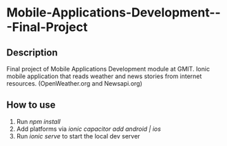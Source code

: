 # Mobile-Applications-Development---Final-Project

## Description

Final project of Mobile Applications Development module at GMIT. Ionic mobile application that reads weather and news stories from internet resources. (OpenWeather.org and Newsapi.org) 

## How to use
1. Run *npm install*
2. Add platforms via *ionic capacitor add android | ios*
3. Run *ionic serve* to start the local dev server
